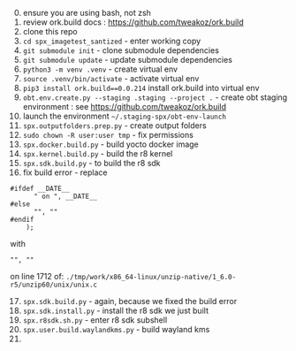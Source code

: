 0. ensure you are using bash, not zsh
1. review ork.build docs : https://github.com/tweakoz/ork.build
2. clone this repo
3. ```cd spx_imagetest_santized``` - enter working copy
4. ```git submodule init``` - clone submodule dependencies
5. ```git submodule update``` - update submodule dependencies
6. ```python3 -m venv .venv``` - create virtual env 
7. ```source .venv/bin/activate``` - activate virtual env 
8. ```pip3 install ork.build==0.0.214``` install ork.build into virtual env
9. ```obt.env.create.py --staging .staging --project .``` - create obt staging environment : see https://github.com/tweakoz/ork.build
10. launch the environment ```~/.staging-spx/obt-env-launch```
11. ```spx.outputfolders.prep.py``` - create output folders
12. ```sudo chown -R user:user tmp``` - fix permissions
13. ```spx.docker.build.py``` - build yocto docker image
14. ```spx.kernel.build.py``` - build the r8 kernel
15. ```spx.sdk.build.py``` - to build the r8 sdk
16. fix build error - replace 
```
#ifdef __DATE__
      " on ", __DATE__
#else
      "", ""
#endif
    );
``` 
with 
```
"", ""
``` 
on line 1712 of: 
```./tmp/work/x86_64-linux/unzip-native/1_6.0-r5/unzip60/unix/unix.c```

17. ```spx.sdk.build.py``` - again, because we fixed the build error
18. ```spx.sdk.install.py``` - install the r8 sdk we just built
19. ```spx.r8sdk.sh.py``` - enter r8 sdk subshell 
20. ```spx.user.build.waylandkms.py``` - build wayland kms
21.   
